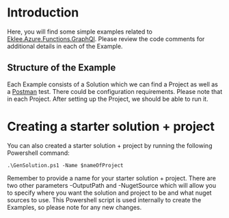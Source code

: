 # Introduction

Here, you will find some simple examples related to [Eklee.Azure.Functions.GraphQl](https://www.nuget.org/packages/Eklee.Azure.Functions.GraphQl). Please review the code comments for additional details in each of the Example.

## Structure of the Example

Each Example consists of a Solution which we can find a Project as well as a [Postman](https://www.getpostman.com/) test. There could be configuration requirements. Please note that in each Project. After setting up the Project, we should be able to run it.

# Creating a starter solution + project

You can also created a starter solution + project by running the following Powershell command:

```
.\GenSolution.ps1 -Name $nameOfProject
```

Remember to provide a name for your starter solution + project. There are two other parameters -OutputPath and -NugetSource which will allow you to specify where you want the solution and project to be and what nuget sources to use. This Powershell script is used internally to create the Examples, so please note for any new changes.